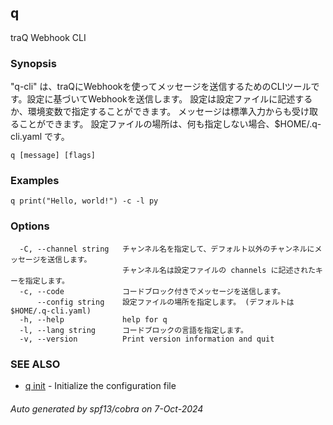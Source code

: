 ## q

traQ Webhook CLI

### Synopsis

"q-cli" は、traQにWebhookを使ってメッセージを送信するためのCLIツールです。設定に基づいてWebhookを送信します。
設定は設定ファイルに記述するか、環境変数で指定することができます。
メッセージは標準入力からも受け取ることができます。
設定ファイルの場所は、何も指定しない場合、$HOME/.q-cli.yaml です。

```
q [message] [flags]
```

### Examples

```
q print("Hello, world!") -c -l py
```

### Options

```
  -C, --channel string   チャンネル名を指定して、デフォルト以外のチャンネルにメッセージを送信します。
                         チャンネル名は設定ファイルの channels に記述されたキーを指定します。
  -c, --code             コードブロック付きでメッセージを送信します。
      --config string    設定ファイルの場所を指定します。 (デフォルトは $HOME/.q-cli.yaml)
  -h, --help             help for q
  -l, --lang string      コードブロックの言語を指定します。
  -v, --version          Print version information and quit
```

### SEE ALSO

* [q init](q_init.md)	 - Initialize the configuration file

###### Auto generated by spf13/cobra on 7-Oct-2024

